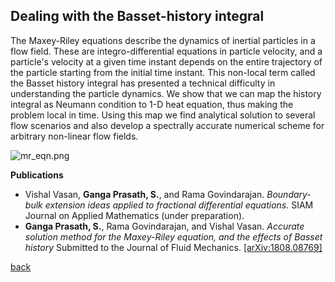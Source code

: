 ## Dealing with the Basset-history integral

The Maxey-Riley equations describe the dynamics of inertial particles in a flow field. These are integro-differential equations in particle velocity, and a particle's velocity at a given time instant depends on the entire trajectory of the particle starting from the initial time instant. This non-local term called the Basset history integral has presented a technical difficulty in understanding the particle dynamics. We show that we can map the history integral as Neumann condition to 1-D heat equation, thus making the problem local in time. Using this map we find analytical solution to several flow scenarios and also develop a spectrally accurate numerical scheme for arbitrary non-linear flow fields.

![mr_eqn.png]({{site.baseurl}}/mr_eqn.png)

**Publications**

*  Vishal Vasan, **Ganga Prasath, S.**, and Rama Govindarajan. _Boundary-bulk extension ideas applied to fractional differential equations._ SIAM Journal on Applied Mathematics (under preparation).
*  **Ganga Prasath, S.**, Rama Govindarajan, and Vishal Vasan. _Accurate solution method for the Maxey-Riley equation, and the effects of Basset history_ Submitted to the Journal of Fluid Mechanics. [[arXiv:1808.08769]](http://arxiv.org/abs/1808.08769)

[back](./research)
